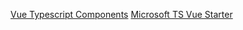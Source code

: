[Vue Typescript Components](https://johnpapa.net/vue-typescript/)
[Microsoft TS Vue Starter](https://github.com/Microsoft/TypeScript-Vue-Starter)
